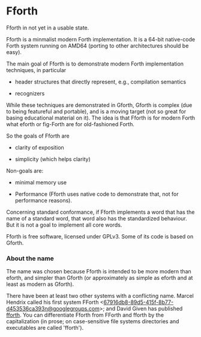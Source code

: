# Fforth

Fforth in not yet in a usable state.

Fforth is a minmalist modern Forth implementation.  It is a 64-bit
native-code Forth system running on AMD64 (porting to other
architectures should be easy).  

The main goal of Fforth is to demonstrate modern Forth implementation
techniques, in particular

* header structures that directly represent, e.g., compilation
semantics

* recognizers

While these techniques are demonstrated in Gforth, Gforth is complex
(due to being featureful and portable), and is a moving target (not so
great for basing educational material on it).  The idea is that Fforth
is for modern Forth what eforth or fig-Forth are for old-fashioned
Forth.

So the goals of Fforth are

* clarity of exposition

* simplicity (which helps clarity)

Non-goals are:

* minimal memory use

* Performance (Fforth uses native code to demonstrate that, not for
  performance reasons).

Concerning standard conformance, if Fforth implements a word that has
the name of a standard word, that word also has the standardized
behaviour.  But it is not a goal to implement all core words.

Fforth is free software, licensed under GPLv3.  Some of its code is
based on Gforth.

### About the name

The name was chosen because Fforth is intended to be more modern than
eforth, and simpler than Gforth (or approximately as simple as eforth
and at least as modern as Gforth).

There have been at least two other systems with a conflicting name.
Marcel Hendrix called his first system FForth
<[67916db8-89d5-415f-8b77-d453536ca393n@googlegroups.com](http://al.howardknight.net/?ID=163195341400)>;
and David Given has published [fforth](http://cowlark.com/fforth/).
You can differentiate Fforth from FForth and fforth by the
capitalization (in prose; on case-sensitive file systems directories
and executables are called 'fforth').
